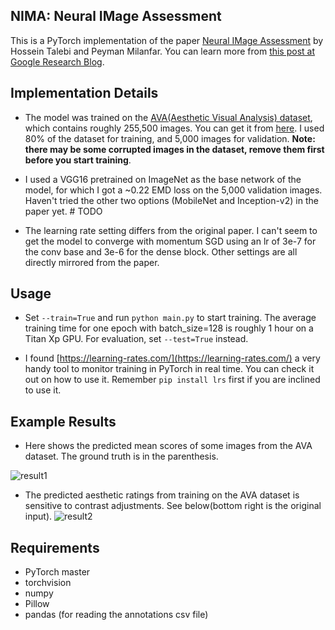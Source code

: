 ## NIMA: Neural IMage Assessment

This is a PyTorch implementation of the paper [Neural IMage Assessment](https://arxiv.org/abs/1709.05424) by Hossein Talebi and Peyman Milanfar. You can learn more from [this post at Google Research Blog](https://research.googleblog.com/2017/12/introducing-nima-neural-image-assessment.html).

## Implementation Details

+ The model was trained on the [AVA(Aesthetic Visual Analysis) dataset](http://refbase.cvc.uab.es/files/MMP2012a.pdf), which contains roughly 255,500 images. You can get it from [here](https://github.com/mtobeiyf/ava_downloader). I used 80% of the dataset for training, and 5,000 images for validation. **Note: there may be some corrupted images in the dataset, remove them first before you start training**.

+ I used a VGG16 pretrained on ImageNet as the base network of the model, for which I got a ~0.22 EMD loss on the 5,000 validation images. Haven't tried the other two options (MobileNet and Inception-v2) in the paper yet. # TODO

+ The learning rate setting differs from the original paper. I can't seem to get the model to converge with momentum SGD using an lr of 3e-7 for the conv base and 3e-6 for the dense block. Other settings are all directly mirrored from the paper.

## Usage

+ Set ```--train=True``` and run ```python main.py``` to start training. The average training time for one epoch with batch_size=128 is roughly 1 hour on a Titan Xp GPU. For evaluation, set ```--test=True``` instead.

+ I found [https://learning-rates.com/](https://learning-rates.com/) a very handy tool to monitor training in PyTorch in real time. You can check it out on how to use it. Remember ```pip install lrs``` first if you are inclined to use it.

## Example Results

+ Here shows the predicted mean scores of some images from the AVA dataset. The ground truth is in the parenthesis.

![result1](http://7xrnzw.com1.z0.glb.clouddn.com/result5.jpg)

+ The predicted aesthetic ratings from training on the AVA dataset is sensitive to contrast adjustments. See below(bottom right is the original input).
![result2](http://7xrnzw.com1.z0.glb.clouddn.com/result_comp.jpg)

## Requirements

+ PyTorch master
+ torchvision
+ numpy
+ Pillow
+ pandas (for reading the annotations csv file)